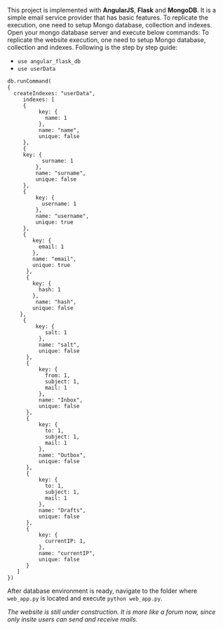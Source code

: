 This project is implemented with **AngularJS**, **Flask** and **MongoDB**. It is a simple email service provider that has basic features.
To replicate the execution, one need to setup Mongo database, collection and indexes. Open your mongo database server and execute below commands: To replicate the website execution, one need to setup Mongo database, collection and indexes. Following is the step by step guide:
 * `use angular_flask_db`		
 * `use userData`		
 ```		
 db.runCommand(		
 {		
   createIndexes: "userData",		
      indexes: [		
      {		
           key: {		
             name: 1		
           },		
           name: "name",		
           unique: false		
      },		
      {		
      key: {		
            surname: 1		
          },		
          name: "surname",		
          unique: false		
      },		
      {		
          key: {		
            username: 1		
          },		
          name: "username",		
          unique: true		
      },		
      {		
         key: {		
           email: 1		
         },		
         name: "email",		
         unique: true		
       },		
       {		
         key: {		
           hash: 1		
         },		
          name: "hash",		
         unique: false		
     },		
      {		
          key: {		
             salt: 1		
           },		
           name: "salt",		
           unique: false		
       },		
       {		
           key: {		
             from: 1,		
             subject: 1,		
             mail: 1		
           },		
           name: "Inbox",		
           unique: false		
       },		
       {		
           key: {		
             to: 1,		
             subject: 1,		
             mail: 1		
           },		
           name: "Outbox",		
           unique: false		
       },
       {		
           key: {		
             to: 1,		
             subject: 1,		
             mail: 1		
           },		
           name: "Drafts",		
           unique: false		
       },
       {
           key: {
             currentIP: 1,
           },
           name: "currentIP",
           unique: false
       }
    ]		
 })		
 ```		
 After database environment is ready, navigate to the folder where `web_app.py` is located and execute `python web_app.py`.		
 		
 *The website is still under construction. It is more like a forum now, since only insite users can send and receive mails.*
